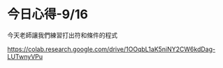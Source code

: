 # 今日心得-9/16
今天老師讓我們練習打出符和條件的程式

https://colab.research.google.com/drive/1OOqbL1aK5niNY2CW6kdDag-LUTwnyVPu
